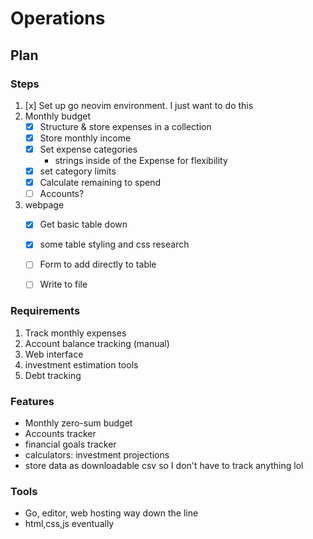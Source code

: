 # Operations

## Plan
### Steps
1. [x] Set up go neovim environment. I just want to do this
2. Monthly budget
    - [x] Structure & store expenses in a collection
    - [x] Store monthly income
    - [x] Set expense categories
        - strings inside of the Expense for flexibility
    - [x] set category limits
    - [x] Calculate remaining to spend
    - [ ] Accounts?
    
3. webpage
    - [x] Get basic table down
    - [x] some table styling and css research
    - [ ] Form to add directly to table
    - [ ] Write to file
    


### Requirements
1. Track monthly expenses 
2. Account balance tracking (manual)
3. Web interface 
4. investment estimation tools 
5. Debt tracking

### Features
- Monthly zero-sum budget
- Accounts tracker
- financial goals tracker
- calculators: investment projections
- store data as downloadable csv so I don't have to track anything lol

### Tools
- Go, editor, web hosting way down the line
- html,css,js eventually

